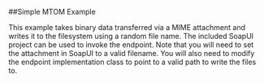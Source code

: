 ##Simple MTOM Example

This example takes binary data transferred via a MIME attachment and writes it
to the filesystem using a random file name.  The included SoapUI project can be
used to invoke the endpoint.  Note that you will need to set the attachment in
SoapUI to a valid filename.  You will also need to modify the endpoint
implementation class to point to a valid path to write the files to.
